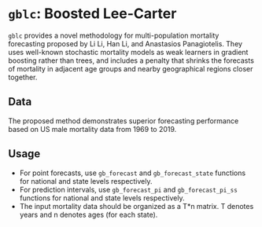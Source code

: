 # `gblc`: Boosted Lee-Carter

`gblc` provides a novel methodology for multi-population mortality forecasting proposed by Li Li, Han Li, and Anastasios Panagiotelis. They uses well-known stochastic mortality models as weak learners in gradient boosting rather than trees, and includes a penalty that shrinks the forecasts of mortality in adjacent age groups and nearby geographical regions closer together.


## Data
The proposed method demonstrates superior forecasting performance based on US male mortality data from 1969 to 2019.

## Usage
- For point forecasts, use `gb_forecast` and `gb_forecast_state` functions for national and state levels respectively.
- For prediction intervals, use `gb_forecast_pi` and `gb_forecast_pi_ss` functions for national and state levels respectively.
- The input mortality data should be organized as a T*n matrix. T denotes years and n denotes ages (for each state).
